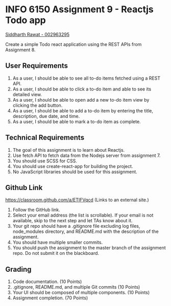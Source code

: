 # INFO 6150 Assignment 9 - Reactjs Todo app

[Siddharth Rawat - 002963295](mailto:rawwat.sid@northeastern.edu)

Create a simple Todo react application using the REST APIs from Assignment 8.

## User Requirements

  1. As a user, I should be able to see all to-do items fetched using a REST API.
  2. As a user, I should be able to click a to-do item and able to see its detailed view.
  3. As a user, I should be able to open add a new to-do item view by clicking the add button.
  4. As a user, I should be able to add a to-do item by entering the title, description, due date, and time.
  5. As a user, I should be able to mark a to-do item as complete.

## Technical Requirements

  1. The goal of this assignment is to learn about Reactjs.
  2. Use fetch API to fetch data from the Nodejs server from assignment 7.
  3. You should use SCSS for CSS.
  4. You should use create-react-app for building the project.
  5. No JavaScript libraries should be used for this assignment.

## Github Link

<https://classroom.github.com/a/ETIFVqcd> (Links to an external site.)

  1. Follow the GitHub link.
  2. Select your email address (the list is scrollable). If your email is not available, skip to the next step and let TAs know about it.
  3. Your git repo should have a .gitignore file excluding log files, node_modules directory, and README.md with the description of the assignment.
  4. You should have multiple smaller commits.
  5. You should push the assignment to the master branch of the assignment repo. Do not submit it on the blackboard.

## Grading

  1. Code documentation. (10 Points)
  2. .gitignore, README.md, and multiple Git commits (10 Points)
  3. Your UI should be composed of multiple components. (10 Points)
  4. Assignment completion. (70 Points)
